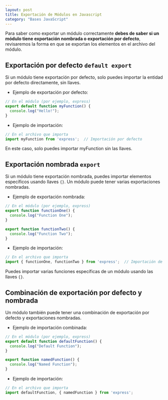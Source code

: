 ```yaml
---
layout: post
title: Exportación de Módulos en Javascript
category: "Bases JavaScript"
---
```


Para saber como exportar un módulo correctamente **debes de saber si un módulo tiene exportación nombrada o exportación por defecto**, revisaremos la forma en que se exportan los elementos en el archivo del módulo.

## Exportación por defecto `default export`
Si un módulo tiene exportación por defecto, solo puedes importar la entidad por defecto directamente, sin llaves.

- Ejemplo de exportación por defecto:  
  
```javascript
// En el módulo (por ejemplo, express)
export default function myFunction() {
  console.log("Hello!");
}
```

- Ejemplo de importación:  
  
```javascript
// En el archivo que importa
import myFunction from 'express';  // Importación por defecto
```
En este caso, solo puedes importar myFunction sin las llaves.

## Exportación nombrada `export`
Si un módulo tiene exportación nombrada, puedes importar elementos específicos usando llaves `{}`. Un módulo puede tener varias exportaciones nombradas.

- Ejemplo de exportación nombrada:  
  
```javascript
// En el módulo (por ejemplo, express)
export function functionOne() {
  console.log("Function One");
}

export function functionTwo() {
  console.log("Function Two");
}
```

- Ejemplo de importación:  
  
```javascript
// En el archivo que importa
import { functionOne, functionTwo } from 'express';  // Importación de elementos específicos
```
Puedes importar varias funciones específicas de un módulo usando las llaves `{}`.

## Combinación de exportación por defecto y nombrada
Un módulo también puede tener una combinación de exportación por defecto y exportaciones nombradas.

- Ejemplo de importación combinada:  
  
```javascript
// En el módulo (por ejemplo, express)
export default function defaultFunction() {
  console.log("Default Function");
}

export function namedFunction() {
  console.log("Named Function");
}
```

- Ejemplo de importación:  
  
```javascript
// En el archivo que importa
import defaultFunction, { namedFunction } from 'express';
```